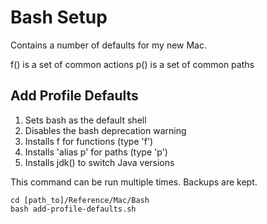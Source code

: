 # Bash Setup

Contains a number of defaults for my new Mac.

f() is a set of common actions
p() is a set of common paths

## Add Profile Defaults

1. Sets bash as the default shell
1. Disables the bash deprecation warning
1. Installs f for functions (type 'f')
1. Installs 'alias p' for paths (type 'p')
1. Installs jdk() to switch Java versions

This command can be run multiple times. Backups are kept.
```
cd [path_to]/Reference/Mac/Bash
bash add-profile-defaults.sh
```